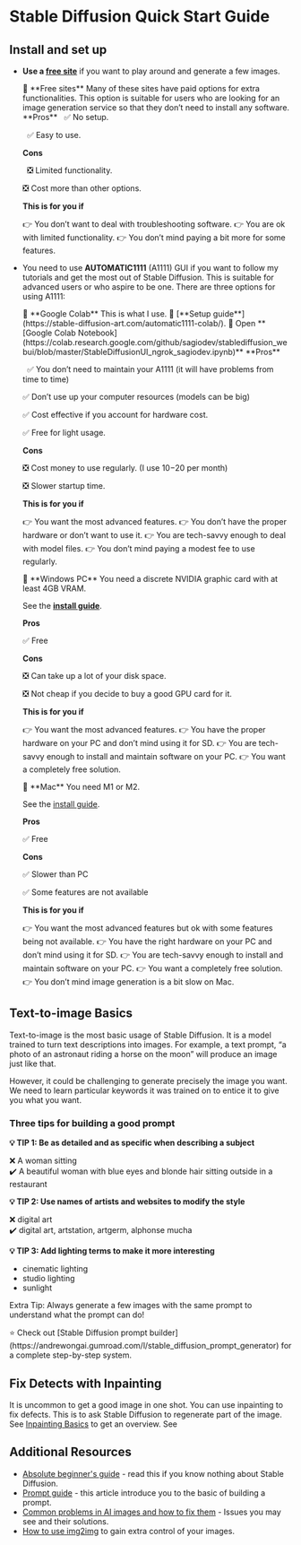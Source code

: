 # Stable Diffusion Quick Start Guide

## Install and set up

- **Use a [free site](https://stable-diffusion-art.com/free-ai-image-generator-sites/)** if you want to play around and generate a few images.
    
    <aside>
    📄 **Free sites**
    Many of these sites have paid options for extra functionalities. This option is suitable for users who are looking for an image generation service so that they don’t need to install any software.
    **Pros**
          ✅ No setup.
    
          ✅ Easy to use.
    
    **Cons**
    
          ❎ Limited functionality.
    
    ❎ Cost more than other options.
    
    **This is for you if**
    
    👉 You don’t want to deal with troubleshooting software.
    👉 You are ok with limited functionality.
    👉 You don’t mind paying a bit more for some features.
    
    </aside>
    
- You need to use **AUTOMATIC1111** (A1111) GUI if you want to follow my tutorials and get the most out of Stable Diffusion.  This is suitable for advanced users or who aspire to be one. There are three options for using A1111:
    
    <aside>
    📄  **Google Colab**
    This is what I use. 
    📜 [**Setup guide**](https://stable-diffusion-art.com/automatic1111-colab/).
    🔗 Open **[Google Colab Notebook](https://colab.research.google.com/github/sagiodev/stablediffusion_webui/blob/master/StableDiffusionUI_ngrok_sagiodev.ipynb)**
    **Pros**
    
          ✅ You don’t need to maintain your A1111 (it will have problems from time to time)
    
    ✅ Don’t use up your computer resources (models can be big)
    
    ✅ Cost effective if you account for hardware cost.
    
    ✅ Free for light usage.
    
    **Cons**
    
    ❎ Cost money to use regularly. (I use $10-$20 per month)
    
    ❎ Slower startup time.
    
    **This is for you if**
    
    👉 You want the most advanced features.
    👉 You don’t have the proper hardware or don’t want to use it.
    👉 You are tech-savvy enough to deal with model files.
    👉 You don’t mind paying a modest fee to use regularly.
    
    </aside>
    
    <aside>
    📄 **Windows PC**
    You need a discrete NVIDIA graphic card with at least 4GB VRAM.
    
    See the [**install guide**](https://stable-diffusion-art.com/install-windows/).
    
    **Pros**
    
    ✅ Free
    
    **Cons**
    
    ❎ Can take up a lot of your disk space.
    
    ❎ Not cheap if you decide to buy a good GPU card for it.
    
    **This is for you if**
    
    👉 You want the most advanced features.
    👉 You have the proper hardware on your PC and don’t mind using it for SD.
    👉 You are tech-savvy enough to install and maintain software on your PC.
    👉 You want a completely free solution.
    
    </aside>
    
    <aside>
    📄 **Mac**
    You need M1 or M2.
    
    See the [install guide](https://stable-diffusion-art.com/install-mac/).
    
    **Pros**
    
    ✅ Free
    
    **Cons**
    
    ✅ Slower than PC
    
    ✅ Some features are not available
    
    **This is for you if**
    
    👉 You want the most advanced features but ok with some features being not available.
    👉 You have the right hardware on your PC and don’t mind using it for SD.
    👉 You are tech-savvy enough to install and maintain software on your PC.
    👉 You want a completely free solution.
    👉 You don’t mind image generation is a bit slow on Mac.
    
    </aside>
    

## Text-to-image Basics

Text-to-image is the most basic usage of Stable Diffusion. It is a model trained to turn text descriptions into images. For example, a text prompt, “a photo of an astronaut riding a horse on the moon” will produce an image just like that.

However, it could be challenging to generate precisely the image you want. We need to learn particular keywords it was trained on to entice it to give you what you want.

### Three tips for building a good prompt

**💡 TIP 1: Be as detailed and as specific when describing a subject**

<aside>
❌ A woman sitting

</aside>

<aside>
✔️ A beautiful woman with blue eyes and blonde hair sitting outside in a restaurant

</aside>

**💡 TIP 2: Use names of artists and websites to modify the style**

<aside>
❌ digital art

</aside>

<aside>
✔️ digital art, artstation, artgerm, alphonse mucha

</aside>

**💡 TIP 3: Add lighting terms to make it more interesting**

- cinematic lighting
- studio lighting
- sunlight

Extra Tip: Always generate a few images with the same prompt to understand what the prompt can do!

<aside>
⭐ Check out [Stable Diffusion prompt builder](https://andrewongai.gumroad.com/l/stable_diffusion_prompt_generator) for a complete step-by-step system.

</aside>

## Fix Detects with Inpainting

It is uncommon to get a good image in one shot. You can use inpainting to fix defects. This is to ask Stable Diffusion to regenerate part of the image. See [Inpainting Basics](https://stable-diffusion-art.com/inpainting_basics/) to get an overview. See

## Additional Resources

- [Absolute beginner's guide](https://stable-diffusion-art.com/beginners-guide/) - read this if you know nothing about Stable Diffusion.
- [Prompt guide](https://stable-diffusion-art.com/prompt-guide/) - this article introduce you to the basic of building a prompt.
- [Common problems in AI images and how to fix them](https://stable-diffusion-art.com/common-problems-in-ai-images-and-how-to-fix-them/) - Issues you may see and their solutions.
- [How to use img2img](https://stable-diffusion-art.com/how-to-use-img2img-to-turn-an-amateur-drawing-to-professional-with-stable-diffusion-image-to-image/) to gain extra control of your images.
